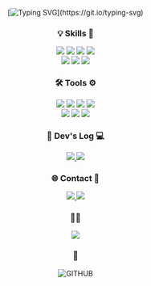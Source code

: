 <div align="center">

[![Typing SVG](https://readme-typing-svg.demolab.com?font=Fira+Code&weight=500&size=22&pause=1000&color=23FFBE&width=435&lines=How+are+you%3F;Have+a+good+day!)](https://git.io/typing-svg)

</div>

<h3 align="center">💡 Skills 🚀</h3>

<div align="center">
<img src="https://img.shields.io/badge/HTML5-E44D26?style=flat-square&logo=HTML5&logoColor=white" /> <img src="https://img.shields.io/badge/CSS3-1572B6?style=flat-square&logo=css3&logoColor=white" /> <img src="https://img.shields.io/badge/JavaScript-F7DF1E?style=flat-square&logo=JavaScript&logoColor=white" /> <img src="https://img.shields.io/badge/JQuery-0769AD?style=flat-square&logo=jquery&logoColor=white" /><br>
<img src="https://img.shields.io/badge/React-20232A?style=flat-square&logo=react&logoColor=61DAFB" /> <img src="https://img.shields.io/badge/TypeScript-3178C6?style=flat-square&logo=typescript&logoColor=white" /> <img src="https://img.shields.io/badge/Styled Components-DB7093?style=flat-square&logo=styledcomponents&logoColor=white" /><br>
</div>

<h3 align="center">🛠️ Tools ⚙️</h3>
  
<div align="center">
<img src="https://img.shields.io/badge/Git-F05033?style=flat-square&logo=git&logoColor=white" /> <img src="https://img.shields.io/badge/GitHub-181717?style=flat-square&logo=github&logoColor=white" /> <img src="https://img.shields.io/badge/GitLab-FC6D26?style=flat-square&logo=gitlab&logoColor=white" /> <img src="https://img.shields.io/badge/Bitbucket-0052cc?style=flat-square&logo=Bitbucket&logoColor=white" /><br>
<img src="https://img.shields.io/badge/Adobe Photoshop-31A8FF?style=flat-square&logo=adobephotoshop&logoColor=white" /> <img src="https://img.shields.io/badge/Adobe Illustrator-FF9A00?style=flat-square&logo=adobeillustrator&logoColor=white" /> <img src="https://img.shields.io/badge/Figma-F24E1E?style=flat-square&logo=figma&logoColor=white" />
</div>

<h3 align="center">📝 Dev's Log 💻</h3>

<div align="center">
  <a href="https://hwiiron.tistory.com/">
<!--     <img src="https://img.shields.io/badge/Tistory-000000?style=for-the-badge&logo=Tistory&logoColor=white"> -->
    <img src="https://img.shields.io/badge/Tistory-ffffff?style=flat-square&logo=tistory&logoColor=black" />
  </a>
  <a href="https://boulder-headstand-90d.notion.site/About-Me-1422bd9cf4b080d69e83cfe9b70cf75d?pvs=4">
<!--     <img src="https://img.shields.io/badge/Notion-9999FF?style=for-the-badge&logo=Notion&logoColor=white"> -->
    <img src="https://img.shields.io/badge/Notion-9999FF?style=flat-square&logo=notion&logoColor=white" />
  </a>
</div>

<h3 align="center">🌐 Contact 📧</h3>

<div align="center">
  <a href="mailto:shinhwiiron@gmail.com">
<!--     <img src="https://img.shields.io/badge/Gmail-EA4335?style=for-the-badge&logo=Gmail&logoColor=white"> -->
    <img src="https://img.shields.io/badge/Gmail-D14836?style=flat-square&logo=gmail&logoColor=white" />
  </a>
  <a href="https://www.instagram.com/98.1106">
<!--     <img src="https://img.shields.io/badge/Instagram-E4405F?style=for-the-badge&logo=Instagram&logoColor=white"> -->
<img src="https://img.shields.io/badge/Instagram-ffffff?style=flat-square&logo=instagram&logoColor=E4405F" />
  </a>
</div>

<h3 align="center">🍔🍟</h3>

<div align="center">
<!-- <img src="https://img.shields.io/badge/McDonald's-FBC817?style=for-the-badge&logo=McDonald's&logoColor=white" /> -->
<img src="https://img.shields.io/badge/McDonald's-FFC72C?style=flat-square&logo=mcdonalds&logoColor=white" />
</div>

<h3 align="center">👀</h3>
    
<div align="center">
    
![GITHUB](https://hits.seeyoufarm.com/api/count/incr/badge.svg?url=https%3A%2F%2Fgithub.com%2Fhwiiron%2Fyour-repository&count_bg=%234B4B4B&title_bg=%232F2E2E&icon=github.svg&icon_color=%23FFFFFF&title=GITHUB&edge_flat=false)

</div>

<!-- ![]() -->

<!-- 
![SASS](https://img.shields.io/badge/Sass-CC6699?style=for-the-badge&logo=sass&logoColor=white)
![TailWind](https://img.shields.io/badge/Tailwind_CSS-38B2AC?style=for-the-badge&logo=tailwind-css&logoColor=white)

![NextJS](https://img.shields.io/badge/Next.js-000?logo=nextdotjs&logoColor=fff&style=for-the-badge)

<img src="https://img.shields.io/badge/Node.js-43853D?style=for-the-badge&logo=node.js&logoColor=white" />
-->
    
<!--
**hwiiron/hwiiron** is a ✨ _special_ ✨ repository because its `README.md` (this file) appears on your GitHub profile.

Here are some ideas to get you started:

- 🔭 I’m currently working on ...
- 🌱 I’m currently learning ...
- 👯 I’m looking to collaborate on ...
- 🤔 I’m looking for help with ...
- 💬 Ask me about ...
- 📫 How to reach me: ...
- 😄 Pronouns: ...
- ⚡ Fun fact: ...
-->
